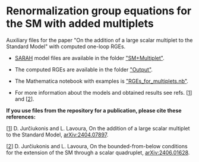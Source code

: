 # Renormalization group equations for the SM with added multiplets

Auxiliary files for the paper "On the addition of a large scalar multiplet to the Standard Model" with computed one-loop RGEs.

- [SARAH](http://sarah.hepforge.org/) model files are available in the folder ["SM+Multiplet"](https://github.com/jurciukonis/RGEs_for_multiplets/tree/main/SM+Multiplet).

- The computed RGEs are available in the folder ["Output"](https://github.com/jurciukonis/RGEs_for_multiplets/blob/main/Output).

- The Mathematica notebook with examples is ["RGEs_for_multiplets.nb"](https://github.com/jurciukonis/RGEs_for_multiplets/blob/main/RGEs_for_multiplets.nb).

- For more information about the models and obtained results see refs. [[1](https://arxiv.org/abs/2404.07897)] and [[2](https://arxiv.org/abs/2406.01628)].

**If you use files from the repository for a publication, please cite these references:**

[[1](https://arxiv.org/abs/2404.07897)] D. Jurčiukonis and L. Lavoura, On the addition of a large scalar multiplet to the Standard Model, [arXiv:2404.07897](https://arxiv.org/abs/2404.07897).

[[2](https://arxiv.org/abs/2406.01628)] D. Jurčiukonis and L. Lavoura, On the bounded-from-below conditions for the extension of the SM through a scalar quadruplet, [arXiv:2406.01628](https://arxiv.org/abs/2406.01628).
